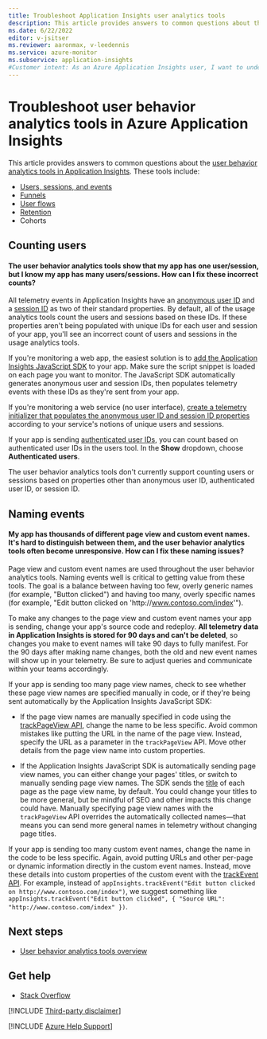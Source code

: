 ```yaml
--- 
title: Troubleshoot Application Insights user analytics tools
description: This article provides answers to common questions about the user behavior analytics tools in Application Insights.
ms.date: 6/22/2022
editor: v-jsitser
ms.reviewer: aaronmax, v-leedennis
ms.service: azure-monitor
ms.subservice: application-insights
#Customer intent: As an Azure Application Insights user, I want to understand how to use the user behavior analytics tools in Application Insights and how to troubleshoot problems I might encounter so I can use it effectively.  
---
```


# Troubleshoot user behavior analytics tools in Azure Application Insights

This article provides answers to common questions about the [user behavior analytics tools in Application Insights](/azure/azure-monitor/app/usage-overview). These tools include:

- [Users, sessions, and events](/azure/azure-monitor/app/usage-segmentation)
- [Funnels](/azure/azure-monitor/app/usage-funnels)
- [User flows](/azure/azure-monitor/app/usage-flows)
- [Retention](/azure/azure-monitor/app/usage-retention)
- Cohorts

## Counting users

#### The user behavior analytics tools show that my app has one user/session, but I know my app has many users/sessions. How can I fix these incorrect counts?

All telemetry events in Application Insights have an [anonymous user ID](/azure/azure-monitor/app/data-model-context#anonymous-user-id) and a [session ID](/azure/azure-monitor/app/data-model-context#session-id) as two of their standard properties. By default, all of the usage analytics tools count the users and sessions based on these IDs. If these properties aren't being populated with unique IDs for each user and session of your app, you'll see an incorrect count of users and sessions in the usage analytics tools.

If you're monitoring a web app, the easiest solution is to [add the Application Insights JavaScript SDK](/azure/azure-monitor/app/javascript#adding-the-javascript-sdk) to your app. Make sure the script snippet is loaded on each page you want to monitor. The JavaScript SDK automatically generates anonymous user and session IDs, then populates telemetry events with these IDs as they're sent from your app.

If you're monitoring a web service (no user interface), [create a telemetry initializer that populates the anonymous user ID and session ID properties](/azure/azure-monitor/app/usage-overview) according to your service's notions of unique users and sessions.

If your app is sending [authenticated user IDs](/azure/azure-monitor/app/api-custom-events-metrics#authenticated-users), you can count based on authenticated user IDs in the users tool. In the **Show** dropdown, choose **Authenticated users**.

The user behavior analytics tools don't currently support counting users or sessions based on properties other than anonymous user ID, authenticated user ID, or session ID.

## Naming events

#### My app has thousands of different page view and custom event names. It's hard to distinguish between them, and the user behavior analytics tools often become unresponsive. How can I fix these naming issues?

Page view and custom event names are used throughout the user behavior analytics tools. Naming events well is critical to getting value from these tools. The goal is a balance between having too few, overly generic names (for example, "Button clicked") and having too many, overly specific names (for example, "Edit button clicked on 'http:\//www.contoso.com/index'").

To make any changes to the page view and custom event names your app is sending, change your app's source code and redeploy. **All telemetry data in Application Insights is stored for 90 days and can't be deleted**, so changes you make to event names will take 90 days to fully manifest. For the 90 days after making name changes, both the old and new event names will show up in your telemetry. Be sure to adjust queries and communicate within your teams accordingly.

If your app is sending too many page view names, check to see whether these page view names are specified manually in code, or if they're being sent automatically by the Application Insights JavaScript SDK:

- If the page view names are manually specified in code using the [trackPageView API](https://github.com/Microsoft/ApplicationInsights-JS/blob/master/API-reference.md#trackpageview), change the name to be less specific. Avoid common mistakes like putting the URL in the name of the page view. Instead, specify the URL as a parameter in the `trackPageView` API. Move other details from the page view name into custom properties.

- If the Application Insights JavaScript SDK is automatically sending page view names, you can either change your pages' titles, or switch to manually sending page view names. The SDK sends the [title](https://developer.mozilla.org/docs/Web/HTML/Element/title) of each page as the page view name, by default. You could change your titles to be more general, but be mindful of SEO and other impacts this change could have. Manually specifying page view names with the `trackPageView` API overrides the automatically collected names&mdash;that means you can send more general names in telemetry without changing page titles.

If your app is sending too many custom event names, change the name in the code to be less specific. Again, avoid putting URLs and other per-page or dynamic information directly in the custom event names. Instead, move these details into custom properties of the custom event with the [trackEvent API](https://github.com/Microsoft/ApplicationInsights-JS/blob/master/API-reference.md#trackevent). For example, instead of `appInsights.trackEvent("Edit button clicked on http://www.contoso.com/index")`, we suggest something like `appInsights.trackEvent("Edit button clicked", { "Source URL": "http://www.contoso.com/index" })`.

## Next steps

- [User behavior analytics tools overview](/azure/azure-monitor/app/usage-overview)

## Get help

- [Stack Overflow](https://stackoverflow.com/questions/tagged/azure-application-insights)

[!INCLUDE [Third-party disclaimer](../../../includes/third-party-disclaimer.md)]

[!INCLUDE [Azure Help Support](../../../includes/azure-help-support.md)]